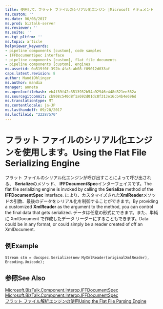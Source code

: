 ```yaml
---
title: 使用して、フラット ファイルのシリアル化エンジン |Microsoft ドキュメント
ms.custom: ''
ms.date: 06/08/2017
ms.prod: biztalk-server
ms.reviewer: ''
ms.suite: ''
ms.tgt_pltfrm: ''
ms.topic: article
helpviewer_keywords:
- pipeline components [custom], code samples
- IFFDocumentSpec interface
- pipeline components [custom], flat file documents
- pipeline components [custom], engines
ms.assetid: 0a519f0f-392b-4fa3-ab08-f09012d033af
caps.latest.revision: 8
author: MandiOhlinger
ms.author: mandia
manager: anneta
ms.openlocfilehash: eb4f39f42c3513932b54a92946e448d821ee362a
ms.sourcegitcommit: cb908c540d8f1a692d01dc8f313e16cb4b4e696d
ms.translationtype: MT
ms.contentlocale: ja-JP
ms.lasthandoff: 09/20/2017
ms.locfileid: "22287570"
---
```

# <a name="using-the-flat-file-serializing-engine"></a><span data-ttu-id="a4af8-102">フラット ファイルのシリアル化エンジンを使用します。</span><span class="sxs-lookup"><span data-stu-id="a4af8-102">Using the Flat File Serializing Engine</span></span>
<span data-ttu-id="a4af8-103">フラット ファイルのシリアル化エンジンが呼び出すことによって呼び出される、 **Serialize**のメソッド、 **IFFDocumentSpec**インターフェイスです。</span><span class="sxs-lookup"><span data-stu-id="a4af8-103">The flat file serializing engine is invoked by calling the **Serialize** method of the **IFFDocumentSpec** interface.</span></span> <span data-ttu-id="a4af8-104">により、カスタマイズされた**XmlReader**メソッドの引数、最後のデータをシリアル化を制御することができます。</span><span class="sxs-lookup"><span data-stu-id="a4af8-104">By providing a customized **XmlReader** as the argument to the method, you can control the final data that gets serialized.</span></span> <span data-ttu-id="a4af8-105">データは任意の形式にできます。また、単純に XmlDocument で作成したデータ リーダーにすることもできます。</span><span class="sxs-lookup"><span data-stu-id="a4af8-105">Data could be in any format, or could simply be a reader created of off an XmlDocument.</span></span>  
  
## <a name="example"></a><span data-ttu-id="a4af8-106">例</span><span class="sxs-lookup"><span data-stu-id="a4af8-106">Example</span></span>  
  
```  
Stream stm = docspec.Serialize(new MyXmlReader(originalXmlReader), Encoding.Unicode);  
```  
  
## <a name="see-also"></a><span data-ttu-id="a4af8-107">参照</span><span class="sxs-lookup"><span data-stu-id="a4af8-107">See Also</span></span>  
 <span data-ttu-id="a4af8-108">[Microsoft.BizTalk.Component.Interop.IFFDocumentSpec](http://msdn.microsoft.com/library/microsoft.biztalk.component.interop.iffdocumentspec.aspx) </span><span class="sxs-lookup"><span data-stu-id="a4af8-108">[Microsoft.BizTalk.Component.Interop.IFFDocumentSpec](http://msdn.microsoft.com/library/microsoft.biztalk.component.interop.iffdocumentspec.aspx) </span></span>  
 [<span data-ttu-id="a4af8-109">フラット ファイル解析エンジンの使用</span><span class="sxs-lookup"><span data-stu-id="a4af8-109">Using the Flat File Parsing Engine</span></span>](../core/using-the-flat-file-parsing-engine.md)